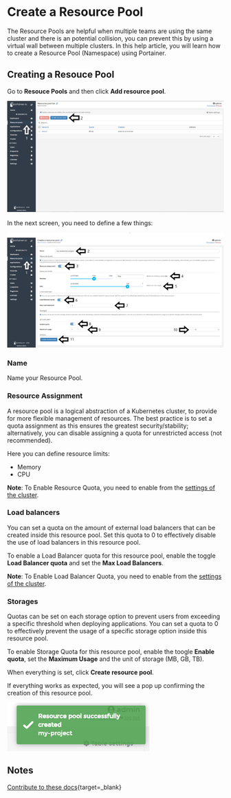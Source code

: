 # Create a Resource Pool

The Resource Pools are helpful when multiple teams are using the same cluster and there is an potential collision, you can prevent this by using a virtual wall between multiple clusters. In this help article, you will learn how to create a Resource Pool (Namespace) using Portainer.

## Creating a Resouce Pool

Go to <b>Resouce Pools</b> and then click <b>Add resource pool</b>.

![resource_pool](assets/create-1.png)

In the next screen, you need to define a few things:

![resource_pool](assets/rpool.png)

### Name

Name your Resource Pool.

### Resource Assignment

 A resource pool is a logical abstraction of a Kubernetes cluster, to provide for more flexible management of resources. The best practice is to set a quota assignment as this ensures the greatest security/stability; alternatively, you can disable assigning a quota for unrestricted access (not recommended).

Here you can define resource limits:

* Memory
* CPU

<b>Note</b>: To Enable Resource Quota, you need to enable from the [settings of the cluster](/v2.0-be/settings/overcommit.md).

### Load balancers

 You can set a quota on the amount of external load balancers that can be created inside this resource pool. Set this quota to 0 to effectively disable the use of load balancers in this resource pool.

To enable a Load Balancer quota for this resource pool, enable the toggle <b>Load Balancer quota</b> and set the <b>Max Load Balancers</b>.

<b>Note</b>: To Enable Load Balancer Quota, you need to enable from the [settings of the cluster](/v2.0-be/settings/lb.md).

### Storages

 Quotas can be set on each storage option to prevent users from exceeding a specific threshold when deploying applications. You can set a quota to 0 to effectively prevent the usage of a specific storage option inside this resource pool.

To enable Storage Quota for this resource pool, enable the toogle <b>Enable quota</b>, set the <b>Maximum Usage</b> and the unit of storage (MB, GB, TB).

When everything is set, click <b>Create resource pool</b>.

If everything works as expected, you will see a pop up confirming the creation of this resource pool.

![resource_pool](assets/create-3.png)

## Notes

[Contribute to these docs](https://github.com/portainer/portainer-docs/blob/master/contributing.md){target=_blank}